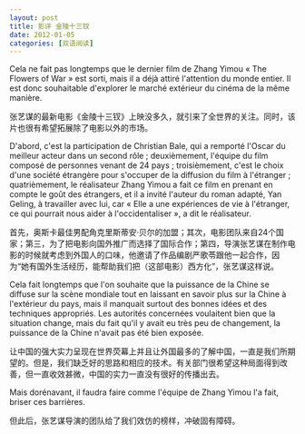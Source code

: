 ```yaml
---
layout: post
title: 影评 金陵十三钗
date: 2012-01-05
categories: [双语阅读]  
---
```


Cela ne fait pas longtemps que le dernier film de Zhang Yimou « The Flowers of War » est sorti, mais il a déjà attiré l'attention du monde entier. Il est donc souhaitable d'explorer le marché extérieur du cinéma de la même manière.

张艺谋的最新电影《金陵十三钗》上映没多久，就引来了全世界的关注。同时，该片也很有希望拓展除了电影以外的市场。

D'abord, c'est la participation de Christian Bale, qui a remporté l'Oscar du meilleur acteur dans un second rôle ; deuxièmement, l'équipe du film composé de personnes venant de 24 pays ; troisièmement, c'est le choix d'une société étrangère pour s'occuper de la diffusion du film à l'étranger ; quatrièmement, le réalisateur Zhang Yimou a fait ce film en prenant en compte le goût des étrangers, et il a invité l'auteur du roman adapté, Yan Geling, à travailler avec lui, car « Elle a une expériences de vie à l'étranger, ce qui pourrait nous aider à l'occidentaliser », a dit le réalisateur.

首先，奥斯卡最佳男配角克里斯蒂安·贝尔的加盟；其次，电影团队来自24个国家；第三，为了把电影向国外推广而选择了国际合作；第四，导演张艺谋在制作电影的时候就考虑到外国人的口味，他邀请了作品编剧严歌苓跟他一起合作，因为“她有国外生活经历，能帮助我们把（这部电影）西方化”，张艺谋这样说。

Cela fait longtemps que l'on souhaite que la puissance de la Chine se diffuse sur la scène mondiale tout en laissant en savoir plus sur la Chine à l'extérieur du pays, mais il manquait surtout des bonnes idées et des techniques appropriés. Les autorités concernées voulaitent bien que la situation change, mais du fait qu'il y avait eu très peu de changement, la puissance de la Chine n'avait pas été bien exposée.

让中国的强大实力呈现在世界荧幕上并且让外国最多的了解中国，一直是我们所期望的。但是，我们缺乏好的思路和相应的技术。有关部门很希望这种局面得到改善，但一直收效甚微，中国的实力一直没有很好的传播出去。

Mais dorénavant, il faudra faire comme l'équipe de Zhang Yimou l'a fait, briser ces barrières.

但此后，张艺谋导演的团队给了我们效仿的榜样，冲破固有障碍。
